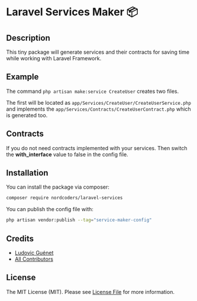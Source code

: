 # Laravel Services Maker 📦

## Description

This tiny package will generate services and their contracts for saving time while working with Laravel Framework.

## Example

The command `php artisan make:service CreateUser` creates two files.

The first will be located as `app/Services/CreateUser/CreateUserService.php`
and implements the `app/Services/Contracts/CreateUserContract.php` which is generated too.

## Contracts

If you do not need contracts implemented with your services. Then switch the **with_interface** value to false in the config file.

## Installation

You can install the package via composer:

```bash
composer require nordcoders/laravel-services
```

You can publish the config file with:

```bash
php artisan vendor:publish --tag="service-maker-config"
```

## Credits

- [Ludovic Guénet](https://github.com/ludoguenet)
- [All Contributors](../../contributors)

## License

The MIT License (MIT). Please see [License File](LICENSE.md) for more information.
